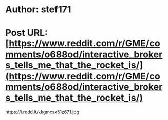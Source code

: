 # Author: stef171
# Post URL: [https://www.reddit.com/r/GME/comments/o688od/interactive_brokers_tells_me_that_the_rocket_is/](https://www.reddit.com/r/GME/comments/o688od/interactive_brokers_tells_me_that_the_rocket_is/)


https://i.redd.it/kkgmxsx51z671.jpg